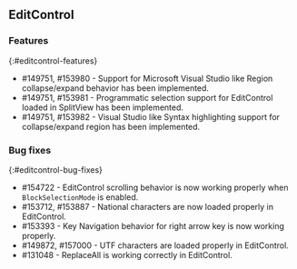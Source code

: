 ## EditControl

### Features

{:#editcontrol-features}

* \#149751, \#153980 - Support for Microsoft Visual Studio like Region collapse/expand behavior has been implemented.
* \#149751, \#153981 - Programmatic selection support for EditControl loaded in SplitView has been implemented.
* \#149751, \#153982 - Visual Studio like Syntax highlighting support for collapse/expand region has been implemented.

### Bug fixes

{:#editcontrol-bug-fixes}

* \#154722 - EditControl scrolling behavior is now working properly when `BlockSelectionMode` is enabled.
* \#153712, \#153887 - National characters are now loaded properly in EditControl.
* \#153393 - Key Navigation behavior for right arrow key is now working properly.
* \#149872, \#157000 - UTF characters are loaded properly in EditControl.
* \#131048 - ReplaceAll is working correctly in EditControl.